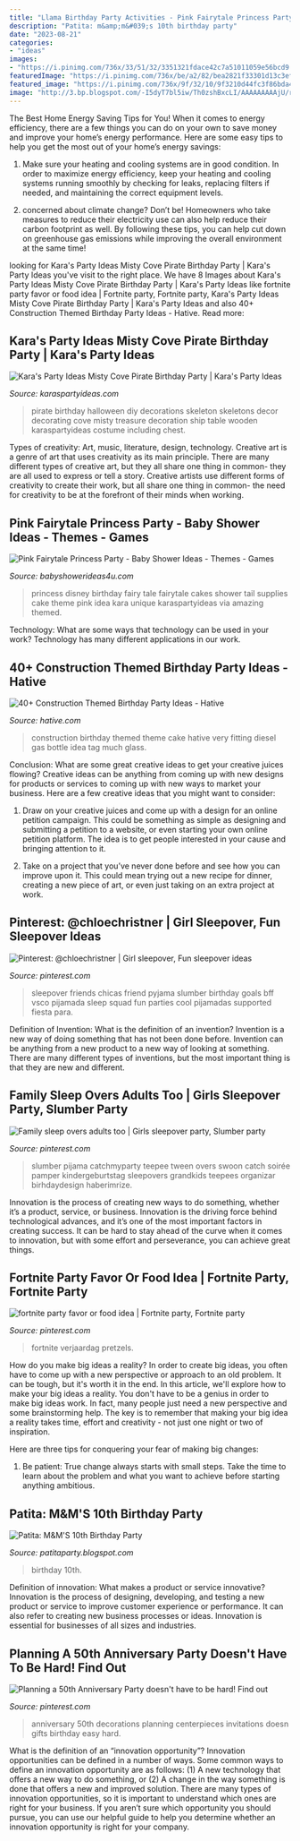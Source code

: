 ```yaml
---
title: "Llama Birthday Party Activities - Pink Fairytale Princess Party"
description: "Patita: m&amp;m&#039;s 10th birthday party"
date: "2023-08-21"
categories:
- "ideas"
images:
- "https://i.pinimg.com/736x/33/51/32/3351321fdace42c7a51011059e56bcd9.jpg"
featuredImage: "https://i.pinimg.com/736x/be/a2/82/bea2821f33301d13c3efd80ae12ab719.jpg"
featured_image: "https://i.pinimg.com/736x/9f/32/10/9f3210d44fc3f86bda4c76ca1cca12fc.jpg"
image: "http://3.bp.blogspot.com/-I5dyT7bl5iw/Th0zshBxcLI/AAAAAAAAAjU/rEGHNN5rPIo/s1600/IMG_2713.jpg"
---
```



The Best Home Energy Saving Tips for You!
When it comes to energy efficiency, there are a few things you can do on your own to save money and improve your home’s energy performance. Here are some easy tips to help you get the most out of your home’s energy savings:
1. Make sure your heating and cooling systems are in good condition. In order to maximize energy efficiency, keep your heating and cooling systems running smoothly by checking for leaks, replacing filters if needed, and maintaining the correct equipment levels.

2. concerned about climate change? Don’t be! Homeowners who take measures to reduce their electricity use can also help reduce their carbon footprint as well. By following these tips, you can help cut down on greenhouse gas emissions while improving the overall environment at the same time!

	

		
looking for Kara&#039;s Party Ideas Misty Cove Pirate Birthday Party | Kara&#039;s Party Ideas you've visit to the right place. We have 8 Images about Kara&#039;s Party Ideas Misty Cove Pirate Birthday Party | Kara&#039;s Party Ideas like fortnite party favor or food idea | Fortnite party, Fortnite party, Kara&#039;s Party Ideas Misty Cove Pirate Birthday Party | Kara&#039;s Party Ideas and also 40+ Construction Themed Birthday Party Ideas - Hative. Read more:
		
    
## Kara&#039;s Party Ideas Misty Cove Pirate Birthday Party | Kara&#039;s Party Ideas

<img loading=lazy src="https://karaspartyideas.com/wp-content/uploads/2017/09/Skeleton_9806.jpg" onerror="this.onerror=null;this.src='https://tse3.mm.bing.net/th?id=OIP.Dj9NulYY_XMcD4nk62nu-AHaKX&amp;pid=15.1';" alt="Kara&#039;s Party Ideas Misty Cove Pirate Birthday Party | Kara&#039;s Party Ideas">

_Source: karaspartyideas.com_

>pirate birthday halloween diy decorations skeleton skeletons decor decorating cove misty treasure decoration ship table wooden karaspartyideas costume including chest. 

	

Types of creativity: Art, music, literature, design, technology.
Creative art is a genre of art that uses creativity as its main principle. There are many different types of creative art, but they all share one thing in common- they are all used to express or tell a story. Creative artists use different forms of creativity to create their work, but all share one thing in common- the need for creativity to be at the forefront of their minds when working.

    
## Pink Fairytale Princess Party - Baby Shower Ideas - Themes - Games

<img loading=lazy src="http://www.babyshowerideas4u.com/wp-content/uploads/2014/01/princess-71.jpg" onerror="this.onerror=null;this.src='https://tse2.mm.bing.net/th?id=OIP.hDgV64mRUwX_NlalwpUVEQHaLH&amp;pid=15.1';" alt="Pink Fairytale Princess Party - Baby Shower Ideas - Themes - Games">

_Source: babyshowerideas4u.com_

>princess disney birthday fairy tale fairytale cakes shower tail supplies cake theme pink idea kara unique karaspartyideas via amazing themed. 

	

Technology: What are some ways that technology can be used in your work?
Technology has many different applications in our work.

    
## 40+ Construction Themed Birthday Party Ideas - Hative

<img loading=lazy src="https://hative.com/wp-content/uploads/2015/06/construction-birthday-party/25-construction-themed-birthday-party.jpg" onerror="this.onerror=null;this.src='https://tse4.mm.bing.net/th?id=OIP.ZWGq3KMhBdCd8lyDxY-5BwHaLH&amp;pid=15.1';" alt="40+ Construction Themed Birthday Party Ideas - Hative">

_Source: hative.com_

>construction birthday themed theme cake hative very fitting diesel gas bottle idea tag much glass. 

	

Conclusion: What are some great creative ideas to get your creative juices flowing?
Creative ideas can be anything from coming up with new designs for products or services to coming up with new ways to market your business. Here are a few creative ideas that you might want to consider: 
1. Draw on your creative juices and come up with a design for an online petition campaign. This could be something as simple as designing and submitting a petition to a website, or even starting your own online petition platform. The idea is to get people interested in your cause and bringing attention to it. 

2. Take on a project that you’ve never done before and see how you can improve upon it. This could mean trying out a new recipe for dinner, creating a new piece of art, or even just taking on an extra project at work.

    
## Pinterest: @chloechristner | Girl Sleepover, Fun Sleepover Ideas

<img loading=lazy src="https://i.pinimg.com/736x/aa/c4/50/aac450934130a38063596669bb0e11b9.jpg" onerror="this.onerror=null;this.src='https://tse4.mm.bing.net/th?id=OIP.ZV9w_47HZzy1_rX1TgLzQQAAAA&amp;pid=15.1';" alt="Pinterest: @chloechristner | Girl sleepover, Fun sleepover ideas">

_Source: pinterest.com_

>sleepover friends chicas friend pyjama slumber birthday goals bff vsco pijamada sleep squad fun parties cool pijamadas supported fiesta para. 

	

Definition of Invention: What is the definition of an invention?
Invention is a new way of doing something that has not been done before. Invention can be anything from a new product to a new way of looking at something. There are many different types of inventions, but the most important thing is that they are new and different.

    
## Family Sleep Overs Adults Too | Girls Sleepover Party, Slumber Party

<img loading=lazy src="https://i.pinimg.com/736x/9f/32/10/9f3210d44fc3f86bda4c76ca1cca12fc.jpg" onerror="this.onerror=null;this.src='https://tse1.mm.bing.net/th?id=OIP.BBKMrPjcRsjKcrewyKOlyQHaJ3&amp;pid=15.1';" alt="Family sleep overs adults too | Girls sleepover party, Slumber party">

_Source: pinterest.com_

>slumber pijama catchmyparty teepee tween overs swoon catch soirée pamper kindergeburtstag sleepovers grandkids teepees organizar birhdaydesign haberimrize. 

	

Innovation is the process of creating new ways to do something, whether it’s a product, service, or business. Innovation is the driving force behind technological advances, and it’s one of the most important factors in creating success. It can be hard to stay ahead of the curve when it comes to innovation, but with some effort and perseverance, you can achieve great things.

    
## Fortnite Party Favor Or Food Idea | Fortnite Party, Fortnite Party

<img loading=lazy src="https://i.pinimg.com/736x/be/a2/82/bea2821f33301d13c3efd80ae12ab719.jpg" onerror="this.onerror=null;this.src='https://tse2.mm.bing.net/th?id=OIP.y996aezPE4V2aAoxXMdPBwHaJ3&amp;pid=15.1';" alt="fortnite party favor or food idea | Fortnite party, Fortnite party">

_Source: pinterest.com_

>fortnite verjaardag pretzels. 

	

How do you make big ideas a reality?
In order to create big ideas, you often have to come up with a new perspective or approach to an old problem. It can be tough, but it's worth it in the end. In this article, we'll explore how to make your big ideas a reality.
You don't have to be a genius in order to make big ideas work. In fact, many people just need a new perspective and some brainstorming help. The key is to remember that making your big idea a reality takes time, effort and creativity - not just one night or two of inspiration.

Here are three tips for conquering your fear of making big changes: 
1) Be patient: True change always starts with small steps. Take the time to learn about the problem and what you want to achieve before starting anything ambitious.

    
## Patita: M&amp;M&#039;S 10th Birthday Party

<img loading=lazy src="http://3.bp.blogspot.com/-I5dyT7bl5iw/Th0zshBxcLI/AAAAAAAAAjU/rEGHNN5rPIo/s1600/IMG_2713.jpg" onerror="this.onerror=null;this.src='https://tse2.mm.bing.net/th?id=OIP.wdqUf3DDtQE5ML4GU8cllgHaE8&amp;pid=15.1';" alt="Patita: M&amp;M&#039;S 10th Birthday Party">

_Source: patitaparty.blogspot.com_

>birthday 10th. 

	

Definition of innovation: What makes a product or service innovative?
Innovation is the process of designing, developing, and testing a new product or service to improve customer experience or performance. It can also refer to creating new business processes or ideas. Innovation is essential for businesses of all sizes and industries.

    
## Planning A 50th Anniversary Party Doesn&#039;t Have To Be Hard! Find Out

<img loading=lazy src="https://i.pinimg.com/736x/33/51/32/3351321fdace42c7a51011059e56bcd9.jpg" onerror="this.onerror=null;this.src='https://tse4.mm.bing.net/th?id=OIP.mv5hwqr9ieoniwR233I8cgHaLG&amp;pid=15.1';" alt="Planning a 50th Anniversary Party doesn&#039;t have to be hard! Find out">

_Source: pinterest.com_

>anniversary 50th decorations planning centerpieces invitations doesn gifts birthday easy hard. 

	

What is the definition of an “innovation opportunity”?
Innovation opportunities can be defined in a number of ways. Some common ways to define an innovation opportunity are as follows: (1) A new technology that offers a new way to do something, or (2) A change in the way something is done that offers a new and improved solution. 
There are many types of innovation opportunities, so it is important to understand which ones are right for your business. If you aren’t sure which opportunity you should pursue, you can use our helpful guide to help you determine whether an innovation opportunity is right for your company.

